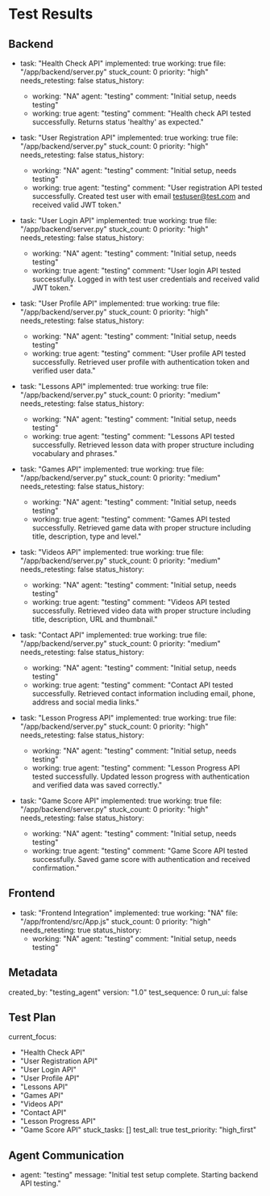 # Test Results

## Backend
- task: "Health Check API"
  implemented: true
  working: true
  file: "/app/backend/server.py"
  stuck_count: 0
  priority: "high"
  needs_retesting: false
  status_history:
    - working: "NA"
      agent: "testing"
      comment: "Initial setup, needs testing"
    - working: true
      agent: "testing"
      comment: "Health check API tested successfully. Returns status 'healthy' as expected."

- task: "User Registration API"
  implemented: true
  working: true
  file: "/app/backend/server.py"
  stuck_count: 0
  priority: "high"
  needs_retesting: false
  status_history:
    - working: "NA"
      agent: "testing"
      comment: "Initial setup, needs testing"
    - working: true
      agent: "testing"
      comment: "User registration API tested successfully. Created test user with email testuser@test.com and received valid JWT token."

- task: "User Login API"
  implemented: true
  working: true
  file: "/app/backend/server.py"
  stuck_count: 0
  priority: "high"
  needs_retesting: false
  status_history:
    - working: "NA"
      agent: "testing"
      comment: "Initial setup, needs testing"
    - working: true
      agent: "testing"
      comment: "User login API tested successfully. Logged in with test user credentials and received valid JWT token."

- task: "User Profile API"
  implemented: true
  working: true
  file: "/app/backend/server.py"
  stuck_count: 0
  priority: "high"
  needs_retesting: false
  status_history:
    - working: "NA"
      agent: "testing"
      comment: "Initial setup, needs testing"
    - working: true
      agent: "testing"
      comment: "User profile API tested successfully. Retrieved user profile with authentication token and verified user data."

- task: "Lessons API"
  implemented: true
  working: true
  file: "/app/backend/server.py"
  stuck_count: 0
  priority: "medium"
  needs_retesting: false
  status_history:
    - working: "NA"
      agent: "testing"
      comment: "Initial setup, needs testing"
    - working: true
      agent: "testing"
      comment: "Lessons API tested successfully. Retrieved lesson data with proper structure including vocabulary and phrases."

- task: "Games API"
  implemented: true
  working: true
  file: "/app/backend/server.py"
  stuck_count: 0
  priority: "medium"
  needs_retesting: false
  status_history:
    - working: "NA"
      agent: "testing"
      comment: "Initial setup, needs testing"
    - working: true
      agent: "testing"
      comment: "Games API tested successfully. Retrieved game data with proper structure including title, description, type and level."

- task: "Videos API"
  implemented: true
  working: true
  file: "/app/backend/server.py"
  stuck_count: 0
  priority: "medium"
  needs_retesting: false
  status_history:
    - working: "NA"
      agent: "testing"
      comment: "Initial setup, needs testing"
    - working: true
      agent: "testing"
      comment: "Videos API tested successfully. Retrieved video data with proper structure including title, description, URL and thumbnail."

- task: "Contact API"
  implemented: true
  working: true
  file: "/app/backend/server.py"
  stuck_count: 0
  priority: "medium"
  needs_retesting: false
  status_history:
    - working: "NA"
      agent: "testing"
      comment: "Initial setup, needs testing"
    - working: true
      agent: "testing"
      comment: "Contact API tested successfully. Retrieved contact information including email, phone, address and social media links."

- task: "Lesson Progress API"
  implemented: true
  working: true
  file: "/app/backend/server.py"
  stuck_count: 0
  priority: "high"
  needs_retesting: false
  status_history:
    - working: "NA"
      agent: "testing"
      comment: "Initial setup, needs testing"
    - working: true
      agent: "testing"
      comment: "Lesson Progress API tested successfully. Updated lesson progress with authentication and verified data was saved correctly."

- task: "Game Score API"
  implemented: true
  working: true
  file: "/app/backend/server.py"
  stuck_count: 0
  priority: "high"
  needs_retesting: false
  status_history:
    - working: "NA"
      agent: "testing"
      comment: "Initial setup, needs testing"
    - working: true
      agent: "testing"
      comment: "Game Score API tested successfully. Saved game score with authentication and received confirmation."

## Frontend
- task: "Frontend Integration"
  implemented: true
  working: "NA"
  file: "/app/frontend/src/App.js"
  stuck_count: 0
  priority: "high"
  needs_retesting: true
  status_history:
    - working: "NA"
      agent: "testing"
      comment: "Initial setup, needs testing"

## Metadata
created_by: "testing_agent"
version: "1.0"
test_sequence: 0
run_ui: false

## Test Plan
current_focus:
  - "Health Check API"
  - "User Registration API"
  - "User Login API"
  - "User Profile API"
  - "Lessons API"
  - "Games API"
  - "Videos API"
  - "Contact API"
  - "Lesson Progress API"
  - "Game Score API"
stuck_tasks: []
test_all: true
test_priority: "high_first"

## Agent Communication
- agent: "testing"
  message: "Initial test setup complete. Starting backend API testing."